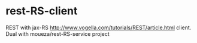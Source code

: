 # rest-RS-client
REST with jax-RS http://www.vogella.com/tutorials/REST/article.html client.
Dual with moueza/rest-RS-service project
